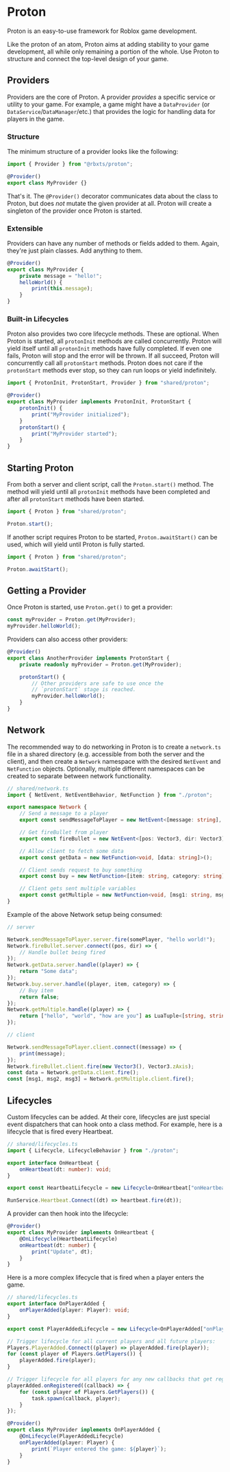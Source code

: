 # Proton

Proton is an easy-to-use framework for Roblox game development.

Like the proton of an atom, Proton aims at adding stability to your game development, all while only remaining a portion of the whole. Use Proton to structure and connect the top-level design of your game.

## Providers

Providers are the core of Proton. A provider _provides_ a specific service or utility to your game. For example, a game might have a `DataProvider` (or `DataService`/`DataManager`/etc.) that provides the logic for handling data for players in the game.

### Structure
The minimum structure of a provider looks like the following:
```ts
import { Provider } from "@rbxts/proton";

@Provider()
export class MyProvider {}
```

That's it. The `@Provider()` decorator communicates data about the class to Proton, but does _not_ mutate the given provider at all. Proton will create a singleton of the provider once Proton is started.

### Extensible
Providers can have any number of methods or fields added to them. Again, they're just plain classes. Add anything to them.

```ts
@Provider()
export class MyProvider {
	private message = "hello!";
	helloWorld() {
		print(this.message);
	}
}
```

### Built-in Lifecycles
Proton also provides two core lifecycle methods. These are optional. When Proton is started, all `protonInit` methods are called concurrently. Proton will yield itself until all `protonInit` methods have fully completed. If even one fails, Proton will stop and the error will be thrown. If all succeed, Proton will concurrently call all `protonStart` methods. Proton does not care if the `protonStart` methods ever stop, so they can run loops or yield indefinitely.

```ts
import { ProtonInit, ProtonStart, Provider } from "shared/proton";

@Provider()
export class MyProvider implements ProtonInit, ProtonStart {
	protonInit() {
		print("MyProvider initialized");
	}
	protonStart() {
		print("MyProvider started");
	}
}
```

## Starting Proton

From both a server and client script, call the `Proton.start()` method. The method will yield until all `protonInit` methods have been completed and after all `protonStart` methods have been started.

```ts
import { Proton } from "shared/proton";

Proton.start();
```

If another script requires Proton to be started, `Proton.awaitStart()` can be used, which will yield until Proton is fully started.

```ts
import { Proton } from "shared/proton";

Proton.awaitStart();
```

## Getting a Provider

Once Proton is started, use `Proton.get()` to get a provider:

```ts
const myProvider = Proton.get(MyProvider);
myProvider.helloWorld();
```

Providers can also access other providers:

```ts
@Provider()
export class AnotherProvider implements ProtonStart {
	private readonly myProvider = Proton.get(MyProvider);

	protonStart() {
		// Other providers are safe to use once the
		// `protonStart` stage is reached.
		myProvider.helloWorld();
	}
}
```

## Network

The recommended way to do networking in Proton is to create a `network.ts` file in a shared directory (e.g. accessible from both the server and the client), and then create a `Network` namespace with the desired `NetEvent` and `NetFunction` objects. Optionally, multiple different namespaces can be created to separate between network functionality.

```ts
// shared/network.ts
import { NetEvent, NetEventBehavior, NetFunction } from "./proton";

export namespace Network {
	// Send a message to a player
	export const sendMessageToPlayer = new NetEvent<[message: string], NetEventBehavior.ServerToClient>();

	// Get fireBullet from player
	export const fireBullet = new NetEvent<[pos: Vector3, dir: Vector3], NetEventBehavior.ClientToServer>();

	// Allow client to fetch some data
	export const getData = new NetFunction<void, [data: string]>();

	// Client sends request to buy something
	export const buy = new NetFunction<[item: string, category: string], [bought: boolean]>();

	// Client gets sent multiple variables
	export const getMultiple = new NetFunction<void, [msg1: string, msg2: string, msg3: string]>();
}
```

Example of the above Network setup being consumed:

```ts
// server

Network.sendMessageToPlayer.server.fire(somePlayer, "hello world!");
Network.fireBullet.server.connect((pos, dir) => {
	// Handle bullet being fired
});
Network.getData.server.handle((player) => {
	return "Some data";
});
Network.buy.server.handle((player, item, category) => {
	// Buy item
	return false;
});
Network.getMultiple.handle((player) => {
	return ["hello", "world", "how are you"] as LuaTuple<[string, string, string]>;
});
```

```ts
// client

Network.sendMessageToPlayer.client.connect((message) => {
	print(message);
});
Network.fireBullet.client.fire(new Vector3(), Vector3.zAxis);
const data = Network.getData.client.fire();
const [msg1, msg2, msg3] = Network.getMultiple.client.fire();
```

## Lifecycles

Custom lifecycles can be added. At their core, lifecycles are just special event dispatchers that can hook onto a class method. For example, here is a lifecycle that is fired every Heartbeat.

```ts
// shared/lifecycles.ts
import { Lifecycle, LifecycleBehavior } from "./proton";

export interface OnHeartbeat {
	onHeartbeat(dt: number): void;
}

export const HeartbeatLifecycle = new Lifecycle<OnHeartbeat["onHeartbeat"]>(LifecycleBehavior.Concurrent);

RunService.Heartbeat.Connect((dt) => heartbeat.fire(dt));
```

A provider can then hook into the lifecycle:

```ts
@Provider()
export class MyProvider implements OnHeartbeat {
	@OnLifecycle(HeartbeatLifecycle)
	onHeartbeat(dt: number) {
		print("Update", dt);
	}
}
```

Here is a more complex lifecycle that is fired when a player enters the game.

```ts
// shared/lifecycles.ts
export interface OnPlayerAdded {
	onPlayerAdded(player: Player): void;
}

export const PlayerAddedLifecycle = new Lifecycle<OnPlayerAdded["onPlayerAdded"]>(LifecycleBehavior.Concurrent);

// Trigger lifecycle for all current players and all future players:
Players.PlayerAdded.Connect((player) => playerAdded.fire(player));
for (const player of Players.GetPlayers()) {
	playerAdded.fire(player);
}

// Trigger lifecycle for all players for any new callbacks that get registered later on during runtime:
playerAdded.onRegistered((callback) => {
	for (const player of Players.GetPlayers()) {
		task.spawn(callback, player);
	}
});
```

```ts
@Provider()
export class MyProvider implements OnPlayerAdded {
	@OnLifecycle(PlayerAddedLifecycle)
	onPlayerAdded(player: Player) {
		print(`Player entered the game: ${player}`);
	}
}
```
